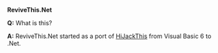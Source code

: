 **ReviveThis.Net**

**Q:** What is this?

**A:** ReviveThis.Net started as a port of [HiJackThis](https://sourceforge.net/projects/hjt/) from Visual Basic 6 to .Net.